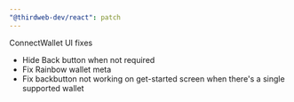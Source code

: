 ```yaml
---
"@thirdweb-dev/react": patch
---
```


ConnectWallet UI fixes

- Hide Back button when not required
- Fix Rainbow wallet meta
- Fix backbutton not working on get-started screen when there's a single supported wallet
